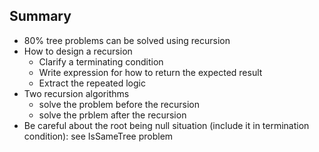 ## Summary
- 80% tree problems can be solved using recursion
- How to design a recursion
  - Clarify a terminating condition
  - Write expression for how to return the expected result
  - Extract the repeated logic
- Two recursion algorithms
  - solve the problem before the recursion
  - solve the prblem after the recursion
- Be careful about the root being null situation (include it in termination condition): see IsSameTree problem
